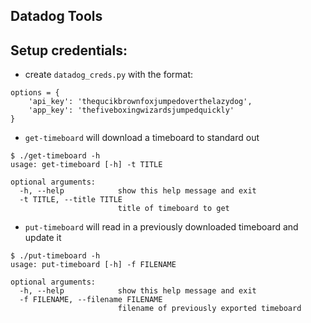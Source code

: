 Datadog Tools
-------------

## Setup credentials:

* create `datadog_creds.py` with the format:

```
options = {
    'api_key': 'thequcikbrownfoxjumpedoverthelazydog',
    'app_key': 'thefiveboxingwizardsjumpedquickly'
}
```

* `get-timeboard` will download a timeboard to standard out

```
$ ./get-timeboard -h
usage: get-timeboard [-h] -t TITLE

optional arguments:
  -h, --help            show this help message and exit
  -t TITLE, --title TITLE
                        title of timeboard to get
```

* `put-timeboard` will read in a previously downloaded timeboard and update it

```
$ ./put-timeboard -h
usage: put-timeboard [-h] -f FILENAME

optional arguments:
  -h, --help            show this help message and exit
  -f FILENAME, --filename FILENAME
                        filename of previously exported timeboard
```
